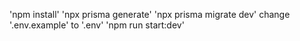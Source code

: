 'npm install'
'npx prisma generate'
'npx prisma migrate dev'
change '.env.example' to '.env'
'npm run start:dev'
